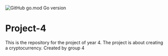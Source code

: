 ![GitHub go.mod Go version](https://img.shields.io/github/go-mod/go-version/YMHW-group-4/project-4-backend)

# Project-4
This is the repository for the project of year 4. The project is about creating a cryptocurrency. Created by group 4
